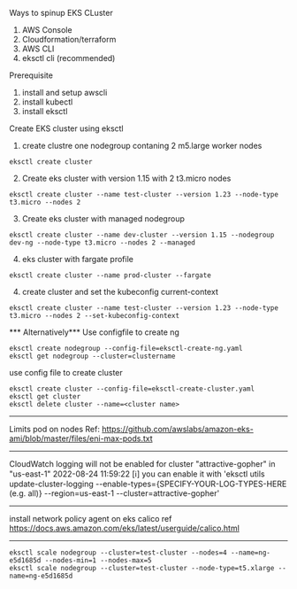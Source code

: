 Ways to spinup  EKS CLuster
1. AWS Console
2. Cloudformation/terraform
3. AWS CLI
4. eksctl cli (recommended)


Prerequisite
1. install and setup awscli
2. install kubectl
3. install eksctl 



Create EKS cluster using eksctl 

1. create clustre one nodegroup contaning 2 m5.large worker nodes
```
eksctl create cluster
```
2. Create eks cluster with version 1.15 with 2  t3.micro nodes
```
eksctl create cluster --name test-cluster --version 1.23 --node-type t3.micro --nodes 2
```
3. Create eks cluster with managed nodegroup
```
eksctl create cluster --name dev-cluster --version 1.15 --nodegroup dev-ng --node-type t3.micro --nodes 2 --managed
```
4. eks cluster with fargate profile
```
eksctl create cluster --name prod-cluster --fargate
```
4. create cluster and set the kubeconfig current-context
```
eksctl create cluster --name test-cluster --version 1.23 --node-type t3.micro --nodes 2 --set-kubeconfig-context
```
*** Alternatively***
Use configfile to create ng
```
eksctl create nodegroup --config-file=eksctl-create-ng.yaml
eksctl get nodegroup --cluster=clustername
```
use config file to create cluster
```
eksctl create cluster --config-file=eksctl-create-cluster.yaml
eksctl get cluster
eksctl delete cluster --name=<cluster name>
```
**********************************************
Limits pod on nodes
Ref: https://github.com/awslabs/amazon-eks-ami/blob/master/files/eni-max-pods.txt

**********************

CloudWatch logging will not be enabled for cluster "attractive-gopher" in "us-east-1"
2022-08-24 11:59:22 [ℹ]  you can enable it with 'eksctl utils update-cluster-logging --enable-types={SPECIFY-YOUR-LOG-TYPES-HERE (e.g. all)} --region=us-east-1 --cluster=attractive-gopher'

***********************
install network policy agent on eks calico
ref https://docs.aws.amazon.com/eks/latest/userguide/calico.html

***************************************
```
eksctl scale nodegroup --cluster=test-cluster --nodes=4 --name=ng-e5d1685d --nodes-min=1 --nodes-max=5
eksctl scale nodegroup --cluster=test-cluster --node-type=t5.xlarge --name=ng-e5d1685d
```